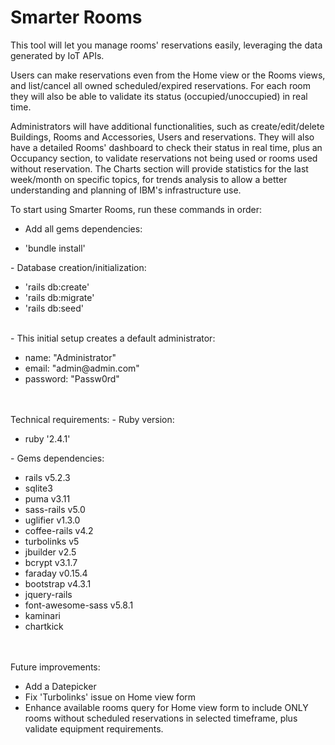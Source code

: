 # Smarter Rooms

This tool will let you manage rooms' reservations easily, leveraging the data generated by IoT APIs.

Users can make reservations even from the Home view or the Rooms views, and list/cancel all owned scheduled/expired reservations. For each room they will also be able to validate its status (occupied/unoccupied) in real time.

Administrators will have additional functionalities, such as create/edit/delete Buildings, Rooms and Accessories, Users and reservations. They will also have a detailed Rooms' dashboard to check their status in real time, plus an Occupancy section, to validate reservations not being used or rooms used without reservation. The Charts section will provide statistics for the last week/month on specific topics, for trends analysis to allow a better understanding and planning of IBM's infrastructure use.

To start using Smarter Rooms, run these commands in order:
- Add all gems dependencies:
<ul><li>'bundle install'</li></ul>
- Database creation/initialization:
<ul>
  <li>'rails db:create'</li>
  <li>'rails db:migrate'</li>
  <li>'rails db:seed'</li>
</ul>
<br>
- This initial setup creates a default administrator:
<ul>
  <li>name: "Administrator"</li>
  <li>email: "admin@admin.com"</li>
  <li>password: "Passw0rd"</li>
</ul>
<br>
<br>
Technical requirements:
- Ruby version:
<ul><li>ruby '2.4.1'</li></ul>
- Gems dependencies:
<ul>
  <li>rails v5.2.3</li>
  <li>sqlite3</li>
  <li>puma v3.11</li>
  <li>sass-rails v5.0</li>
  <li>uglifier v1.3.0</li>
  <li>coffee-rails v4.2</li>
  <li>turbolinks v5</li>
  <li>jbuilder v2.5</li>
  <li>bcrypt v3.1.7</li>
  <li>faraday v0.15.4</li>
  <li>bootstrap v4.3.1</li>
  <li>jquery-rails</li>
  <li>font-awesome-sass v5.8.1</li>
  <li>kaminari</li>
  <li>chartkick</li>
</ul>
<br>
<br>
Future improvements:
<ul>
  <li>Add a Datepicker</li>
  <li>Fix 'Turbolinks' issue on Home view form</li>
  <li>Enhance available rooms query for Home view form to include ONLY rooms without scheduled reservations in selected timeframe, plus validate equipment requirements.</li>
</ul>
